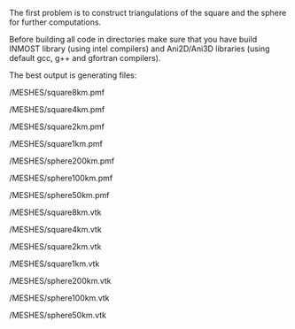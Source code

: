 The first problem is to construct triangulations of the square and the sphere for further computations.

Before building all code in directories make sure that you have build INMOST library (using intel compilers) and Ani2D/Ani3D libraries (using default gcc, g++ and gfortran compilers). 

The best output is generating files:

/MESHES/square8km.pmf 

/MESHES/square4km.pmf 

/MESHES/square2km.pmf 

/MESHES/square1km.pmf 

/MESHES/sphere200km.pmf 

/MESHES/sphere100km.pmf 

/MESHES/sphere50km.pmf 

/MESHES/square8km.vtk 

/MESHES/square4km.vtk 

/MESHES/square2km.vtk 

/MESHES/square1km.vtk 

/MESHES/sphere200km.vtk 

/MESHES/sphere100km.vtk 

/MESHES/sphere50km.vtk
